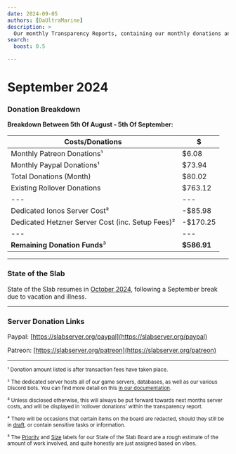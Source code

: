 ```yaml
---
date: 2024-09-05
authors: [DaUltraMarine]
description: >
  Our monthly Transparency Reports, containing our monthly donations and summarising the progress our staff team has made recently.
search:
  boost: 0.5

---
```


# September 2024
<!-- more -->
### Donation Breakdown
**Breakdown Between 5th Of August - 5th Of September:**

Costs/Donations |      $
---|---
Monthly Patreon Donations¹| $6.08
Monthly Paypal Donations¹| $73.94
Total Donations (Month)| $80.02
Existing Rollover Donations| $763.12
---|---
Dedicated Ionos Server Cost²| -$85.98
Dedicated Hetzner Server Cost (inc. Setup Fees)² | -$170.25
---|---
**Remaining Donation Funds**³   |  **$586.91**

---

### State of the Slab
State of the Slab resumes in [October 2024](10-october.md), following a September break due to vacation and illness.

---

### Server Donation Links
Paypal: [https://slabserver.org/paypal](https://slabserver.org/paypal)

Patreon: [https://slabserver.org/patreon](https://slabserver.org/patreon)

---

<sup>¹ Donation amount listed is after transaction fees have taken place.</sup>

<sup>² The dedicated server hosts all of our game servers, databases, as well as our various Discord bots. You can find more detail on this [in our documentation](../../../documentation/minecraft/server-architecture.md).</sup>

<sup>³ Unless disclosed otherwise, this will always be put forward towards next months server costs, and will be displayed in ‘rollover donations’ within the transparency report.</sup>

<sup>⁴ There will be occasions that certain items on the board are redacted, should they still be in [draft](https://docs.github.com/en/issues/planning-and-tracking-with-projects/managing-items-in-your-project/adding-items-to-your-project#creating-draft-issues), or contain sensitive tasks or information.</sup>

<sup>⁵ The [Priority](../../../assets/images/kanban/Priority.png) and [Size](../../../assets/images/kanban/Size.png) labels for our State of the Slab Board are a rough estimate of the amount of work involved, and quite honestly are just assigned based on vibes.</sup>